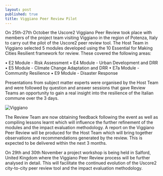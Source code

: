 ```yaml
---
layout: post
published: true
title: Viggiano Peer Review Pilot
---
```

On 25th-27th October the Uscore2 Viggiano Peer Review took place with members of the project team visiting Viggiano in the region of Potenza, Italy to carry out the pilot of the Uscore2 peer review tool. The Host Team in Viggiano selected 5 modules developed using the 10 Essential for Making Cities Resilient framework for review. These covered the following areas:

•	E2 Module - Risk Assessment
•	E4 Module - Urban Development and DRR
•	E5 Module - Climate Change Adaptation and DRR
•	E7a Module - Community Resilience
•	E9 Module - Disaster Response

Presentations from subject matter experts were organised by the Host Team and were followed by question and answer sessions that gave Review Teams an opportunity to gain a real insight into the resilience of the Italian commune over the 3 days.

![Viggiano]({{site.baseurl}}/media/JB%20Viggiano.PNG)

The Review Team are now obtaining feedback following the event as well as compiling lessons learnt which will influence the further refinement of the modules and the impact evaluation methodology. A report on the Viggiano Peer Review will be produced for the Host Team which will bring together observations and recommendations generated by the review. This is expected to be delivered within the next 3 months.

On 29th and 30th November a project workshop is being held in Salford, United Kingdom where the Viggiano Peer Review process will be further analysed in detail. This will facilitate the continued evolution of the Uscore2 city-to-city peer review tool and the impact evaluation methodology.
